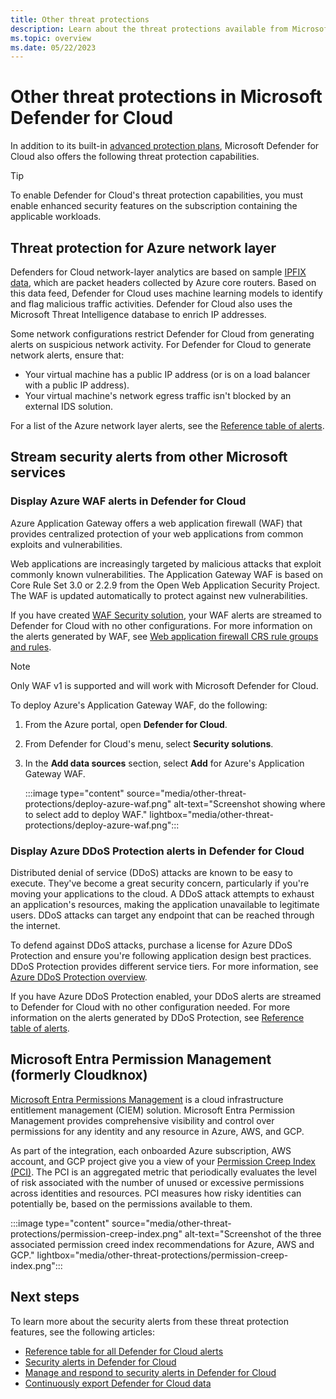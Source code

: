 ```yaml
---
title: Other threat protections
description: Learn about the threat protections available from Microsoft Defender for Cloud
ms.topic: overview
ms.date: 05/22/2023
---
```


# Other threat protections in Microsoft Defender for Cloud

In addition to its built-in [advanced protection plans](defender-for-cloud-introduction.md), Microsoft Defender for Cloud also offers the following threat protection capabilities.

> [!TIP]
> To enable Defender for Cloud's threat protection capabilities, you must enable enhanced security features on the subscription containing the applicable workloads.

<a name="network-layer"></a>

## Threat protection for Azure network layer

Defenders for Cloud network-layer analytics are based on sample [IPFIX data](https://en.wikipedia.org/wiki/IP_Flow_Information_Export), which are packet headers collected by Azure core routers. Based on this data feed, Defender for Cloud uses machine learning models to identify and flag malicious traffic activities. Defender for Cloud also uses the Microsoft Threat Intelligence database to enrich IP addresses.

Some network configurations restrict Defender for Cloud from generating alerts on suspicious network activity. For Defender for Cloud to generate network alerts, ensure that:

- Your virtual machine has a public IP address (or is on a load balancer with a public IP address).
- Your virtual machine's network egress traffic isn't blocked by an external IDS solution.

For a list of the Azure network layer alerts, see the [Reference table of alerts](alerts-reference.md#alerts-azurenetlayer).

<a name="alerts-other"></a>

## Stream security alerts from other Microsoft services

<a name="azure-waf"></a>

### Display Azure WAF alerts in Defender for Cloud

Azure Application Gateway offers a web application firewall (WAF) that provides centralized protection of your web applications from common exploits and vulnerabilities.

Web applications are increasingly targeted by malicious attacks that exploit commonly known vulnerabilities. The Application Gateway WAF is based on Core Rule Set 3.0 or 2.2.9 from the Open Web Application Security Project. The WAF is updated automatically to protect against new vulnerabilities. 

If you have created [WAF Security solution](partner-integration.md#add-data-sources), your WAF alerts are streamed to Defender for Cloud with no other configurations. For more information on the alerts generated by WAF, see [Web application firewall CRS rule groups and rules](../web-application-firewall/ag/application-gateway-crs-rulegroups-rules.md?tabs=owasp31#crs911-31).

> [!NOTE]
> Only WAF v1 is supported and will work with Microsoft Defender for Cloud.

To deploy Azure's Application Gateway WAF, do the following:

1. From the Azure portal, open **Defender for Cloud**.

1. From Defender for Cloud's menu, select **Security solutions**.

1. In the **Add data sources** section, select **Add** for Azure's Application Gateway WAF.

    :::image type="content" source="media/other-threat-protections/deploy-azure-waf.png" alt-text="Screenshot showing where to select add to deploy WAF." lightbox="media/other-threat-protections/deploy-azure-waf.png"::: 


<a name="azure-ddos"></a>

### Display Azure DDoS Protection alerts in Defender for Cloud

Distributed denial of service (DDoS) attacks are known to be easy to execute. They've become a great security concern, particularly if you're moving your applications to the cloud. A DDoS attack attempts to exhaust an application's resources, making the application unavailable to legitimate users. DDoS attacks can target any endpoint that can be reached through the internet.

To defend against DDoS attacks, purchase a license for Azure DDoS Protection and ensure you're following application design best practices. DDoS Protection provides different service tiers. For more information, see [Azure DDoS Protection overview](../ddos-protection/ddos-protection-overview.md).

If you have Azure DDoS Protection enabled, your DDoS alerts are streamed to Defender for Cloud with no other configuration needed. For more information on the alerts generated by DDoS Protection, see [Reference table of alerts](alerts-reference.md#alerts-azureddos).

<a name='entra-permission-management-formerly-cloudknox'></a>

## Microsoft Entra Permission Management (formerly Cloudknox)

[Microsoft Entra Permissions Management](../active-directory/cloud-infrastructure-entitlement-management/index.yml) is a cloud infrastructure entitlement management (CIEM) solution. Microsoft Entra Permission Management provides comprehensive visibility and control over permissions for any identity and any resource in Azure, AWS, and GCP. 
 
As part of the integration, each onboarded Azure subscription, AWS account, and GCP project give you a view of your [Permission Creep Index (PCI)](../active-directory/cloud-infrastructure-entitlement-management/ui-dashboard.md). The PCI is an aggregated metric that periodically evaluates the level of risk associated with the number of unused or excessive permissions across identities and resources. PCI measures how risky identities can potentially be, based on the permissions available to them.

:::image type="content" source="media/other-threat-protections/permission-creep-index.png" alt-text="Screenshot of the three associated permission creed index recommendations for Azure, AWS and GCP." lightbox="media/other-threat-protections/permission-creep-index.png":::

## Next steps
To learn more about the security alerts from these threat protection features, see the following articles:

- [Reference table for all Defender for Cloud alerts](alerts-reference.md)
- [Security alerts in Defender for Cloud](alerts-overview.md)
- [Manage and respond to security alerts in Defender for Cloud](managing-and-responding-alerts.md)
- [Continuously export Defender for Cloud data](continuous-export.md)

